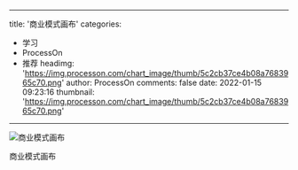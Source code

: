 
---
title: '商业模式画布'
categories: 
 - 学习
 - ProcessOn
 - 推荐
headimg: 'https://img.processon.com/chart_image/thumb/5c2cb37ce4b08a7683965c70.png'
author: ProcessOn
comments: false
date: 2022-01-15 09:23:16
thumbnail: 'https://img.processon.com/chart_image/thumb/5c2cb37ce4b08a7683965c70.png'
---

<div>   
<img class="thumb" alt="商业模式画布" src="https://img.processon.com/chart_image/thumb/5c2cb37ce4b08a7683965c70.png" referrerpolicy="no-referrer">
<p>商业模式画布</p>  
</div>
            